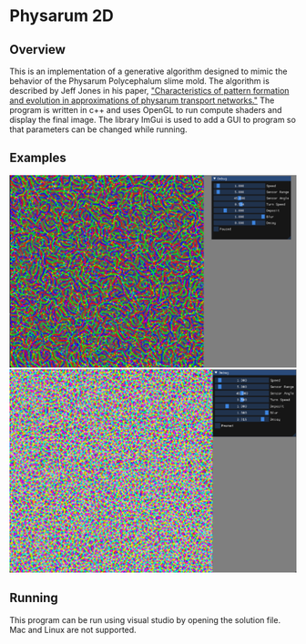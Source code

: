 # Physarum 2D

## Overview
This is an implementation of a generative algorithm designed to mimic the behavior of the Physarum Polycephalum slime mold.
The algorithm is described by Jeff Jones in his paper, ["Characteristics of pattern formation and evolution in approximations of physarum transport networks."](https://uwe-repository.worktribe.com/output/980579) The program is written in c++ and uses OpenGL to run compute shaders and display the final image. The library ImGui is used to add a GUI to program so that parameters can be changed while running.

## Examples
![Example 1](https://github.com/RobertGiuffreda/ComputeShader/blob/master/images/comp1.png)
![Example 2](https://github.com/RobertGiuffreda/ComputeShader/blob/master/images/comp2.png)

## Running
This program can be run using visual studio by opening the solution file. Mac and Linux are not supported. 
